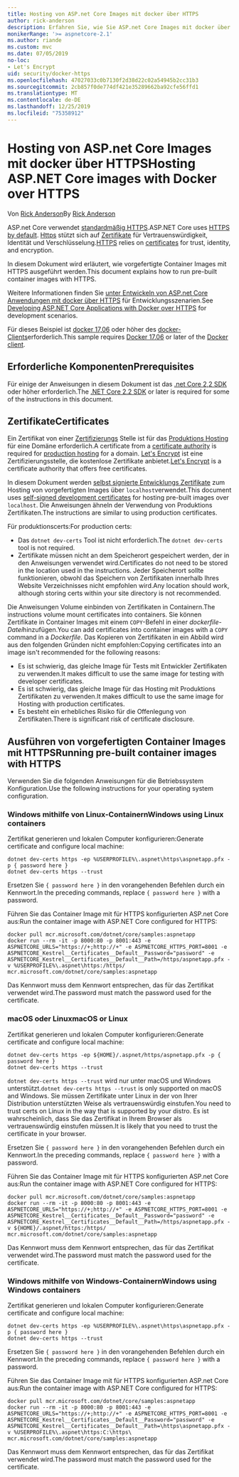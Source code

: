 ```yaml
---
title: Hosting von ASP.net Core Images mit docker über HTTPS
author: rick-anderson
description: Erfahren Sie, wie Sie ASP.net Core Images mit docker über HTTPS hosten.
monikerRange: '>= aspnetcore-2.1'
ms.author: riande
ms.custom: mvc
ms.date: 07/05/2019
no-loc:
- Let's Encrypt
uid: security/docker-https
ms.openlocfilehash: 47027033c0b7130f2d38d22c02a54945b2cc31b3
ms.sourcegitcommit: 2cb857f0de774df421e35289662ba92cfe56ffd1
ms.translationtype: MT
ms.contentlocale: de-DE
ms.lasthandoff: 12/25/2019
ms.locfileid: "75358912"
---
```

# <a name="hosting-aspnet-core-images-with-docker-over-https"></a><span data-ttu-id="e34d0-103">Hosting von ASP.net Core Images mit docker über HTTPS</span><span class="sxs-lookup"><span data-stu-id="e34d0-103">Hosting ASP.NET Core images with Docker over HTTPS</span></span>

<span data-ttu-id="e34d0-104">Von [Rick Anderson](https://twitter.com/RickAndMSFT)</span><span class="sxs-lookup"><span data-stu-id="e34d0-104">By [Rick Anderson](https://twitter.com/RickAndMSFT)</span></span>

<span data-ttu-id="e34d0-105">ASP.net Core verwendet [standardmäßig HTTPS](/aspnet/core/security/enforcing-ssl).</span><span class="sxs-lookup"><span data-stu-id="e34d0-105">ASP.NET Core uses [HTTPS by default](/aspnet/core/security/enforcing-ssl).</span></span> <span data-ttu-id="e34d0-106">[Https](https://en.wikipedia.org/wiki/HTTPS) stützt sich auf [Zertifikate](https://en.wikipedia.org/wiki/Public_key_certificate) für Vertrauenswürdigkeit, Identität und Verschlüsselung.</span><span class="sxs-lookup"><span data-stu-id="e34d0-106">[HTTPS](https://en.wikipedia.org/wiki/HTTPS) relies on [certificates](https://en.wikipedia.org/wiki/Public_key_certificate) for trust, identity, and encryption.</span></span>

<span data-ttu-id="e34d0-107">In diesem Dokument wird erläutert, wie vorgefertigte Container Images mit HTTPS ausgeführt werden.</span><span class="sxs-lookup"><span data-stu-id="e34d0-107">This document explains how to run pre-built container images with HTTPS.</span></span>

<span data-ttu-id="e34d0-108">Weitere Informationen finden Sie [unter Entwickeln von ASP.net Core Anwendungen mit docker über HTTPS](https://github.com/dotnet/dotnet-docker/blob/master/samples/aspnetapp/aspnetcore-docker-https-development.md) für Entwicklungsszenarien.</span><span class="sxs-lookup"><span data-stu-id="e34d0-108">See [Developing ASP.NET Core Applications with Docker over HTTPS](https://github.com/dotnet/dotnet-docker/blob/master/samples/aspnetapp/aspnetcore-docker-https-development.md) for development scenarios.</span></span>

<span data-ttu-id="e34d0-109">Für dieses Beispiel ist [docker 17,06](https://docs.docker.com/release-notes/docker-ce) oder höher des [docker-Clients](https://www.docker.com/products/docker)erforderlich.</span><span class="sxs-lookup"><span data-stu-id="e34d0-109">This sample requires [Docker 17.06](https://docs.docker.com/release-notes/docker-ce) or later of the [Docker client](https://www.docker.com/products/docker).</span></span>

## <a name="prerequisites"></a><span data-ttu-id="e34d0-110">Erforderliche Komponenten</span><span class="sxs-lookup"><span data-stu-id="e34d0-110">Prerequisites</span></span>

<span data-ttu-id="e34d0-111">Für einige der Anweisungen in diesem Dokument ist das [.net Core 2,2 SDK](https://www.microsoft.com/net/download) oder höher erforderlich.</span><span class="sxs-lookup"><span data-stu-id="e34d0-111">The [.NET Core 2.2 SDK](https://www.microsoft.com/net/download) or later is required for some of the instructions in this document.</span></span>

## <a name="certificates"></a><span data-ttu-id="e34d0-112">Zertifikate</span><span class="sxs-lookup"><span data-stu-id="e34d0-112">Certificates</span></span>

<span data-ttu-id="e34d0-113">Ein Zertifikat von einer [Zertifizierungs](https://wikipedia.org/wiki/Certificate_authority) Stelle ist für das [Produktions Hosting](https://blogs.msdn.microsoft.com/webdev/2017/11/29/configuring-https-in-asp-net-core-across-different-platforms/) für eine Domäne erforderlich.</span><span class="sxs-lookup"><span data-stu-id="e34d0-113">A certificate from a [certificate authority](https://wikipedia.org/wiki/Certificate_authority) is required for [production hosting](https://blogs.msdn.microsoft.com/webdev/2017/11/29/configuring-https-in-asp-net-core-across-different-platforms/) for a domain.</span></span> <span data-ttu-id="e34d0-114">[Let's Encrypt](https://letsencrypt.org/) ist eine Zertifizierungsstelle, die kostenlose Zertifikate anbietet.</span><span class="sxs-lookup"><span data-stu-id="e34d0-114">[Let's Encrypt](https://letsencrypt.org/) is a certificate authority that offers free certificates.</span></span>

<span data-ttu-id="e34d0-115">In diesem Dokument werden [selbst signierte Entwicklungs Zertifikate](https://en.wikipedia.org/wiki/Self-signed_certificate) zum Hosting von vorgefertigten Images über `localhost`verwendet.</span><span class="sxs-lookup"><span data-stu-id="e34d0-115">This document uses [self-signed development certificates](https://en.wikipedia.org/wiki/Self-signed_certificate) for hosting pre-built images over `localhost`.</span></span> <span data-ttu-id="e34d0-116">Die Anweisungen ähneln der Verwendung von Produktions Zertifikaten.</span><span class="sxs-lookup"><span data-stu-id="e34d0-116">The instructions are similar to using production certificates.</span></span>

<span data-ttu-id="e34d0-117">Für produktionscerts:</span><span class="sxs-lookup"><span data-stu-id="e34d0-117">For production certs:</span></span>

* <span data-ttu-id="e34d0-118">Das `dotnet dev-certs` Tool ist nicht erforderlich.</span><span class="sxs-lookup"><span data-stu-id="e34d0-118">The `dotnet dev-certs` tool is not required.</span></span>
* <span data-ttu-id="e34d0-119">Zertifikate müssen nicht an dem Speicherort gespeichert werden, der in den Anweisungen verwendet wird.</span><span class="sxs-lookup"><span data-stu-id="e34d0-119">Certificates do not need to be stored in the location used in the instructions.</span></span> <span data-ttu-id="e34d0-120">Jeder Speicherort sollte funktionieren, obwohl das Speichern von Zertifikaten innerhalb Ihres Website Verzeichnisses nicht empfohlen wird.</span><span class="sxs-lookup"><span data-stu-id="e34d0-120">Any location should work, although storing certs within your site directory is not recommended.</span></span>

<span data-ttu-id="e34d0-121">Die Anweisungen Volume einbinden von Zertifikaten in Containern.</span><span class="sxs-lookup"><span data-stu-id="e34d0-121">The instructions volume mount certificates into containers.</span></span> <span data-ttu-id="e34d0-122">Sie können Zertifikate in Container Images mit einem `COPY`-Befehl in einer *dockerfile-Datei*hinzufügen.</span><span class="sxs-lookup"><span data-stu-id="e34d0-122">You can add certificates into container images with a `COPY` command in a *Dockerfile*.</span></span> <span data-ttu-id="e34d0-123">Das Kopieren von Zertifikaten in ein Abbild wird aus den folgenden Gründen nicht empfohlen:</span><span class="sxs-lookup"><span data-stu-id="e34d0-123">Copying certificates into an image isn't recommended for the following reasons:</span></span>

* <span data-ttu-id="e34d0-124">Es ist schwierig, das gleiche Image für Tests mit Entwickler Zertifikaten zu verwenden.</span><span class="sxs-lookup"><span data-stu-id="e34d0-124">It makes difficult to use the same image for testing with developer certificates.</span></span>
* <span data-ttu-id="e34d0-125">Es ist schwierig, das gleiche Image für das Hosting mit Produktions Zertifikaten zu verwenden.</span><span class="sxs-lookup"><span data-stu-id="e34d0-125">It makes difficult to use the same image for Hosting with production certificates.</span></span>
* <span data-ttu-id="e34d0-126">Es besteht ein erhebliches Risiko für die Offenlegung von Zertifikaten.</span><span class="sxs-lookup"><span data-stu-id="e34d0-126">There is significant risk of certificate disclosure.</span></span>

## <a name="running-pre-built-container-images-with-https"></a><span data-ttu-id="e34d0-127">Ausführen von vorgefertigten Container Images mit HTTPS</span><span class="sxs-lookup"><span data-stu-id="e34d0-127">Running pre-built container images with HTTPS</span></span>

<span data-ttu-id="e34d0-128">Verwenden Sie die folgenden Anweisungen für die Betriebssystem Konfiguration.</span><span class="sxs-lookup"><span data-stu-id="e34d0-128">Use the following instructions for your operating system configuration.</span></span>

### <a name="windows-using-linux-containers"></a><span data-ttu-id="e34d0-129">Windows mithilfe von Linux-Containern</span><span class="sxs-lookup"><span data-stu-id="e34d0-129">Windows using Linux containers</span></span>

<span data-ttu-id="e34d0-130">Zertifikat generieren und lokalen Computer konfigurieren:</span><span class="sxs-lookup"><span data-stu-id="e34d0-130">Generate certificate and configure local machine:</span></span>

```dotnetcli
dotnet dev-certs https -ep %USERPROFILE%\.aspnet\https\aspnetapp.pfx -p { password here }
dotnet dev-certs https --trust
```

<span data-ttu-id="e34d0-131">Ersetzen Sie `{ password here }` in den vorangehenden Befehlen durch ein Kennwort.</span><span class="sxs-lookup"><span data-stu-id="e34d0-131">In the preceding commands, replace `{ password here }` with a password.</span></span>

<span data-ttu-id="e34d0-132">Führen Sie das Container Image mit für HTTPS konfigurierten ASP.net Core aus:</span><span class="sxs-lookup"><span data-stu-id="e34d0-132">Run the container image with ASP.NET Core configured for HTTPS:</span></span>

```console
docker pull mcr.microsoft.com/dotnet/core/samples:aspnetapp
docker run --rm -it -p 8000:80 -p 8001:443 -e ASPNETCORE_URLS="https://+;http://+" -e ASPNETCORE_HTTPS_PORT=8001 -e ASPNETCORE_Kestrel__Certificates__Default__Password="password" -e ASPNETCORE_Kestrel__Certificates__Default__Path=/https/aspnetapp.pfx -v %USERPROFILE%\.aspnet\https:/https/ mcr.microsoft.com/dotnet/core/samples:aspnetapp
```

<span data-ttu-id="e34d0-133">Das Kennwort muss dem Kennwort entsprechen, das für das Zertifikat verwendet wird.</span><span class="sxs-lookup"><span data-stu-id="e34d0-133">The password must match the password used for the certificate.</span></span>

### <a name="macos-or-linux"></a><span data-ttu-id="e34d0-134">macOS oder Linux</span><span class="sxs-lookup"><span data-stu-id="e34d0-134">macOS or Linux</span></span>

<span data-ttu-id="e34d0-135">Zertifikat generieren und lokalen Computer konfigurieren:</span><span class="sxs-lookup"><span data-stu-id="e34d0-135">Generate certificate and configure local machine:</span></span>

```dotnetcli
dotnet dev-certs https -ep ${HOME}/.aspnet/https/aspnetapp.pfx -p { password here }
dotnet dev-certs https --trust
```

<span data-ttu-id="e34d0-136">`dotnet dev-certs https --trust` wird nur unter macOS und Windows unterstützt.</span><span class="sxs-lookup"><span data-stu-id="e34d0-136">`dotnet dev-certs https --trust` is only supported on macOS and Windows.</span></span> <span data-ttu-id="e34d0-137">Sie müssen Zertifikate unter Linux in der von Ihrer Distribution unterstützten Weise als vertrauenswürdig einstufen.</span><span class="sxs-lookup"><span data-stu-id="e34d0-137">You need to trust certs on Linux in the way that is supported by your distro.</span></span> <span data-ttu-id="e34d0-138">Es ist wahrscheinlich, dass Sie das Zertifikat in Ihrem Browser als vertrauenswürdig einstufen müssen.</span><span class="sxs-lookup"><span data-stu-id="e34d0-138">It is likely that you need to trust the certificate in your browser.</span></span>

<span data-ttu-id="e34d0-139">Ersetzen Sie `{ password here }` in den vorangehenden Befehlen durch ein Kennwort.</span><span class="sxs-lookup"><span data-stu-id="e34d0-139">In the preceding commands, replace `{ password here }` with a password.</span></span>

<span data-ttu-id="e34d0-140">Führen Sie das Container Image mit für HTTPS konfigurierten ASP.net Core aus:</span><span class="sxs-lookup"><span data-stu-id="e34d0-140">Run the container image with ASP.NET Core configured for HTTPS:</span></span>

```console
docker pull mcr.microsoft.com/dotnet/core/samples:aspnetapp
docker run --rm -it -p 8000:80 -p 8001:443 -e ASPNETCORE_URLS="https://+;http://+" -e ASPNETCORE_HTTPS_PORT=8001 -e ASPNETCORE_Kestrel__Certificates__Default__Password="password" -e ASPNETCORE_Kestrel__Certificates__Default__Path=/https/aspnetapp.pfx -v ${HOME}/.aspnet/https:/https/ mcr.microsoft.com/dotnet/core/samples:aspnetapp
```

<span data-ttu-id="e34d0-141">Das Kennwort muss dem Kennwort entsprechen, das für das Zertifikat verwendet wird.</span><span class="sxs-lookup"><span data-stu-id="e34d0-141">The password must match the password used for the certificate.</span></span>

### <a name="windows-using-windows-containers"></a><span data-ttu-id="e34d0-142">Windows mithilfe von Windows-Containern</span><span class="sxs-lookup"><span data-stu-id="e34d0-142">Windows using Windows containers</span></span>

<span data-ttu-id="e34d0-143">Zertifikat generieren und lokalen Computer konfigurieren:</span><span class="sxs-lookup"><span data-stu-id="e34d0-143">Generate certificate and configure local machine:</span></span>

```dotnetcli
dotnet dev-certs https -ep %USERPROFILE%\.aspnet\https\aspnetapp.pfx -p { password here }
dotnet dev-certs https --trust
```

<span data-ttu-id="e34d0-144">Ersetzen Sie `{ password here }` in den vorangehenden Befehlen durch ein Kennwort.</span><span class="sxs-lookup"><span data-stu-id="e34d0-144">In the preceding commands, replace `{ password here }` with a password.</span></span>

<span data-ttu-id="e34d0-145">Führen Sie das Container Image mit für HTTPS konfigurierten ASP.net Core aus:</span><span class="sxs-lookup"><span data-stu-id="e34d0-145">Run the container image with ASP.NET Core configured for HTTPS:</span></span>

```console
docker pull mcr.microsoft.com/dotnet/core/samples:aspnetapp
docker run --rm -it -p 8000:80 -p 8001:443 -e ASPNETCORE_URLS="https://+;http://+" -e ASPNETCORE_HTTPS_PORT=8001 -e ASPNETCORE_Kestrel__Certificates__Default__Password="password" -e ASPNETCORE_Kestrel__Certificates__Default__Path=\https\aspnetapp.pfx -v %USERPROFILE%\.aspnet\https:C:\https\ mcr.microsoft.com/dotnet/core/samples:aspnetapp
```

<span data-ttu-id="e34d0-146">Das Kennwort muss dem Kennwort entsprechen, das für das Zertifikat verwendet wird.</span><span class="sxs-lookup"><span data-stu-id="e34d0-146">The password must match the password used for the certificate.</span></span>
